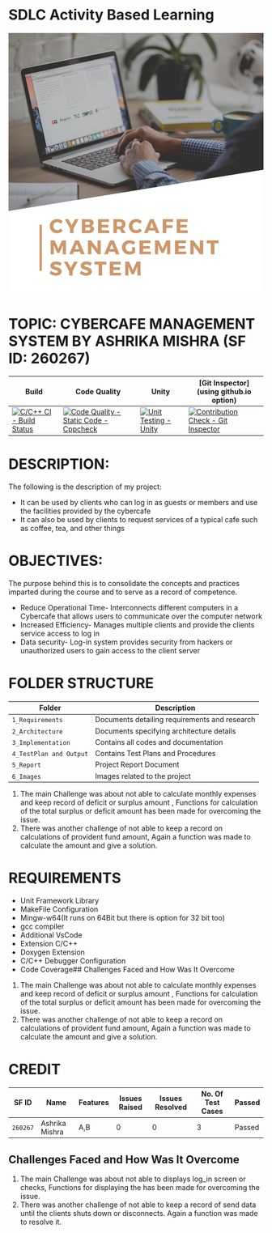 # SDLC Activity Based Learning
![Cover](https://github.com/AshrikaMishra13/MiniProject_LTTS/blob/main/1_Requirements/Cover.png)

# TOPIC: CYBERCAFE MANAGEMENT SYSTEM BY ASHRIKA MISHRA (SF ID: 260267)

Build | Code Quality | Unity | [Git Inspector](using github.io option)
|---------|--------------|-----------|------------------
|[![C/C++ CI - Build Status](https://github.com/arc-arnob/LnT_Mini_Project/actions/workflows/c-cpp.yml/badge.svg)](https://github.com/arc-arnob/LnT_Mini_Project/actions/workflows/c-cpp.yml/badge.svg) |[![Code Quality - Static Code - Cppcheck](https://github.com/AshrikaMishra13/MiniProject_LTTS/actions/workflows/cppcheck.yml/badge.svg)](https://github.com/AshrikaMishra13/MiniProject_LTTS/actions/workflows/cppcheck.yml)|[![Unit Testing - Unity](https://github.com/260315/MiniProject_LTTS/actions/workflows/Unity.yml/badge.svg)](https://github.com/260315/MiniProject_LTTS/actions/workflows/Unity.yml)|[![Contribution Check - Git Inspector](https://github.com/AshrikaMishra13/MiniProject_LTTS/actions/workflows/gitinspector.yml/badge.svg)](https://github.com/AshrikaMishra13/MiniProject_LTTS/actions/workflows/gitinspector.yml)

# DESCRIPTION: 
The following is the description of my project:
- It can be used by clients who can log in as guests or members and use the facilities provided by the cybercafe
- It can also be used by clients to request services of a typical cafe such as coffee, tea, and other things

# OBJECTIVES: 
The purpose behind this is to consolidate the concepts and practices imparted during the course and to serve as a record of competence. 
- Reduce Operational Time- Interconnects different computers in a Cybercafe that allows users to communicate over the computer network
- Increased Efficiency- Manages multiple clients and provide the clients service access to log in
- Data security- Log-in system provides security from hackers or unauthorized users to gain access to the client server

# FOLDER STRUCTURE
| Folder | Description |
| --- | --- |
| `1_Requirements` | Documents detailing requirements and research |
| `2_Architecture` | Documents specifying architecture details |
| `3_Implementation` | Contains all codes and documentation |
| `4_TestPlan and Output` | Contains Test Plans and Procedures |
| `5_Report` | Project Report Document |
| `6_Images` | Images related to the project |## Challenges Faced and How Was It Overcome

1. The main Challenge was about not able to calculate monthly expenses and keep record of deficit or surplus amount , Functions for calculation of the total surplus or deficit amount has been made for overcoming the issue. 
2. There was another challenge of not able to keep a record on calculations of provident fund amount, Again a function was made to calculate the amount and give a solution.

# REQUIREMENTS
- Unit Framework Library
- MakeFile Configuration
- Mingw-w64(It runs on 64Bit but there is option for 32 bit too)
- gcc compiler
- Additional VsCode
- Extension C/C++
- Doxygen Extension
- C/C++ Debugger Configuration
- Code Coverage## Challenges Faced and How Was It Overcome

1. The main Challenge was about not able to calculate monthly expenses and keep record of deficit or surplus amount , Functions for calculation of the total surplus or deficit amount has been made for overcoming the issue. 
2. There was another challenge of not able to keep a record on calculations of provident fund amount, Again a function was made to calculate the amount and give a solution.

# CREDIT
| SF ID | Name |Features | Issues Raised | Issues Resolved | No. Of Test Cases |Passed |
| --- | --- | --- | --- | --- | --- | --- |
| `260267`| Ashrika Mishra | A,B | 0 | 0 | 3 |Passed |

## Challenges Faced and How Was It Overcome

1. The main Challenge was about not able to displays log_in screen or checks, Functions for displaying the has been made for overcoming the issue. 
2. There was another challenge of not able to keep a record of send data until the clients shuts down or disconnects. Again a function was made to resolve it.
